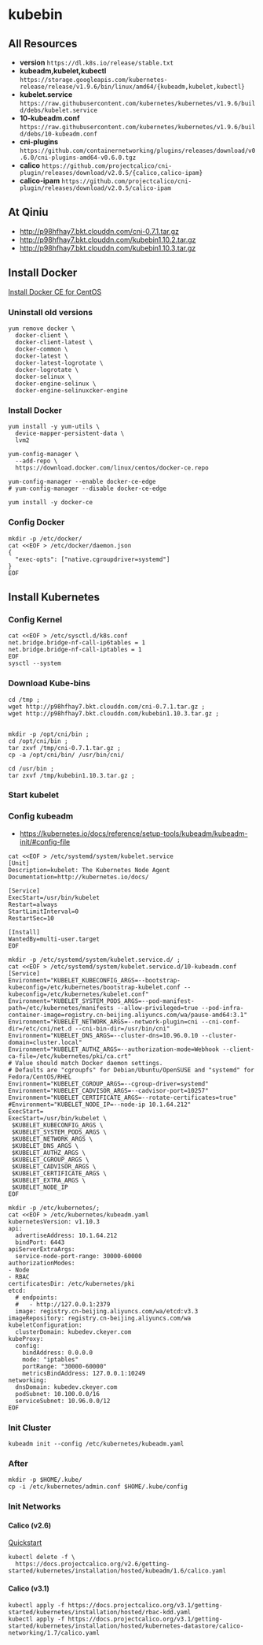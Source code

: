 # kubebin

## All Resources

* **version** `https://dl.k8s.io/release/stable.txt`
* **kubeadm,kubelet,kubectl** `https://storage.googleapis.com/kubernetes-release/release/v1.9.6/bin/linux/amd64/{kubeadm,kubelet,kubectl}`
* **kubelet.service** `https://raw.githubusercontent.com/kubernetes/kubernetes/v1.9.6/build/debs/kubelet.service`
* **10-kubeadm.conf** `https://raw.githubusercontent.com/kubernetes/kubernetes/v1.9.6/build/debs/10-kubeadm.conf`
* **cni-plugins** `https://github.com/containernetworking/plugins/releases/download/v0.6.0/cni-plugins-amd64-v0.6.0.tgz`
* **calico** `https://github.com/projectcalico/cni-plugin/releases/download/v2.0.5/{calico,calico-ipam}`
* **calico-ipam** `https://github.com/projectcalico/cni-plugin/releases/download/v2.0.5/calico-ipam`

## At Qiniu

* http://p98hfhay7.bkt.clouddn.com/cni-0.7.1.tar.gz
* http://p98hfhay7.bkt.clouddn.com/kubebin1.10.2.tar.gz
* http://p98hfhay7.bkt.clouddn.com/kubebin1.10.3.tar.gz

## Install Docker

[Install Docker CE for CentOS](https://docs.docker.com/install/linux/docker-ce/centos/)

### Uninstall old versions
```
yum remove docker \
  docker-client \
  docker-client-latest \
  docker-common \
  docker-latest \
  docker-latest-logrotate \
  docker-logrotate \
  docker-selinux \
  docker-engine-selinux \
  docker-engine-selinuxcker-engine
```

### Install Docker
```
yum install -y yum-utils \
  device-mapper-persistent-data \
  lvm2

yum-config-manager \
  --add-repo \
  https://download.docker.com/linux/centos/docker-ce.repo

yum-config-manager --enable docker-ce-edge
# yum-config-manager --disable docker-ce-edge

yum install -y docker-ce
```

### Config Docker
```
mkdir -p /etc/docker/
cat <<EOF > /etc/docker/daemon.json
{
  "exec-opts": ["native.cgroupdriver=systemd"]
}
EOF

```

## Install Kubernetes
### Config Kernel
```
cat <<EOF > /etc/sysctl.d/k8s.conf
net.bridge.bridge-nf-call-ip6tables = 1
net.bridge.bridge-nf-call-iptables = 1
EOF
sysctl --system
```

### Download Kube-bins
```
cd /tmp ;
wget http://p98hfhay7.bkt.clouddn.com/cni-0.7.1.tar.gz ;
wget http://p98hfhay7.bkt.clouddn.com/kubebin1.10.3.tar.gz ;


mkdir -p /opt/cni/bin ;
cd /opt/cni/bin ;
tar zxvf /tmp/cni-0.7.1.tar.gz ;
cp -a /opt/cni/bin/ /usr/bin/cni/

cd /usr/bin ;
tar zxvf /tmp/kubebin1.10.3.tar.gz ;
```


### Start kubelet

### Config kubeadm

* https://kubernetes.io/docs/reference/setup-tools/kubeadm/kubeadm-init/#config-file

```
cat <<EOF > /etc/systemd/system/kubelet.service
[Unit]
Description=kubelet: The Kubernetes Node Agent
Documentation=http://kubernetes.io/docs/

[Service]
ExecStart=/usr/bin/kubelet
Restart=always
StartLimitInterval=0
RestartSec=10

[Install]
WantedBy=multi-user.target
EOF

mkdir -p /etc/systemd/system/kubelet.service.d/ ;
cat <<EOF > /etc/systemd/system/kubelet.service.d/10-kubeadm.conf
[Service]
Environment="KUBELET_KUBECONFIG_ARGS=--bootstrap-kubeconfig=/etc/kubernetes/bootstrap-kubelet.conf --kubeconfig=/etc/kubernetes/kubelet.conf"
Environment="KUBELET_SYSTEM_PODS_ARGS=--pod-manifest-path=/etc/kubernetes/manifests --allow-privileged=true --pod-infra-container-image=registry.cn-beijing.aliyuncs.com/wa/pause-amd64:3.1"
Environment="KUBELET_NETWORK_ARGS=--network-plugin=cni --cni-conf-dir=/etc/cni/net.d --cni-bin-dir=/usr/bin/cni"
Environment="KUBELET_DNS_ARGS=--cluster-dns=10.96.0.10 --cluster-domain=cluster.local"
Environment="KUBELET_AUTHZ_ARGS=--authorization-mode=Webhook --client-ca-file=/etc/kubernetes/pki/ca.crt"
# Value should match Docker daemon settings.
# Defaults are "cgroupfs" for Debian/Ubuntu/OpenSUSE and "systemd" for Fedora/CentOS/RHEL
Environment="KUBELET_CGROUP_ARGS=--cgroup-driver=systemd"
Environment="KUBELET_CADVISOR_ARGS=--cadvisor-port=10257"
Environment="KUBELET_CERTIFICATE_ARGS=--rotate-certificates=true"
#Environment="KUBELET_NODE_IP=--node-ip 10.1.64.212"
ExecStart=
ExecStart=/usr/bin/kubelet \
 $KUBELET_KUBECONFIG_ARGS \
 $KUBELET_SYSTEM_PODS_ARGS \
 $KUBELET_NETWORK_ARGS \
 $KUBELET_DNS_ARGS \
 $KUBELET_AUTHZ_ARGS \
 $KUBELET_CGROUP_ARGS \
 $KUBELET_CADVISOR_ARGS \
 $KUBELET_CERTIFICATE_ARGS \
 $KUBELET_EXTRA_ARGS \
 $KUBELET_NODE_IP
EOF

```

```
mkdir -p /etc/kubernetes/;
cat <<EOF > /etc/kubernetes/kubeadm.yaml
kubernetesVersion: v1.10.3
api:
  advertiseAddress: 10.1.64.212
  bindPort: 6443
apiServerExtraArgs:
  service-node-port-range: 30000-60000
authorizationModes:
- Node
- RBAC
certificatesDir: /etc/kubernetes/pki
etcd:
  # endpoints:
  #   - http://127.0.0.1:2379
  image: registry.cn-beijing.aliyuncs.com/wa/etcd:v3.3
imageRepository: registry.cn-beijing.aliyuncs.com/wa
kubeletConfiguration:
  clusterDomain: kubedev.ckeyer.com
kubeProxy:
  config:
    bindAddress: 0.0.0.0
    mode: "iptables"
    portRange: "30000-60000"
    metricsBindAddress: 127.0.0.1:10249
networking:
  dnsDomain: kubedev.ckeyer.com
  podSubnet: 10.100.0.0/16
  serviceSubnet: 10.96.0.0/12
EOF

```

### Init Cluster
```
kubeadm init --config /etc/kubernetes/kubeadm.yaml
```

### After
```
mkdir -p $HOME/.kube/
cp -i /etc/kubernetes/admin.conf $HOME/.kube/config
```

### Init Networks
#### Calico (v2.6)
[Quickstart](https://docs.projectcalico.org/v2.6/getting-started/kubernetes/)

```
kubectl delete -f \
  https://docs.projectcalico.org/v2.6/getting-started/kubernetes/installation/hosted/kubeadm/1.6/calico.yaml
```

#### Calico (v3.1)
```
kubectl apply -f https://docs.projectcalico.org/v3.1/getting-started/kubernetes/installation/hosted/rbac-kdd.yaml
kubectl apply -f https://docs.projectcalico.org/v3.1/getting-started/kubernetes/installation/hosted/kubernetes-datastore/calico-networking/1.7/calico.yaml

```
